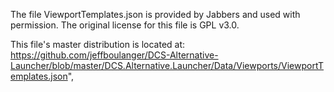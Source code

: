 The file ViewportTemplates.json is provided by Jabbers and used with permission.
The original license for this file is GPL v3.0.  

This file's master distribution is located at:
https://github.com/jeffboulanger/DCS-Alternative-Launcher/blob/master/DCS.Alternative.Launcher/Data/Viewports/ViewportTemplates.json",

